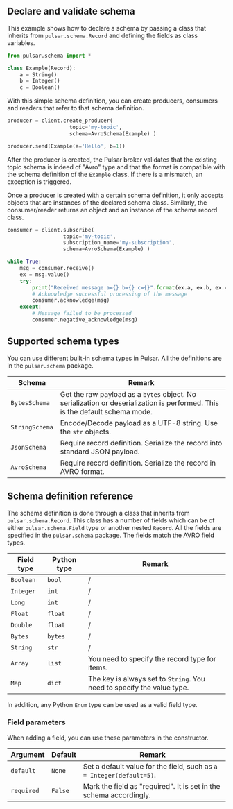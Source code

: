 ## Declare and validate schema

This example shows how to declare a schema by passing a class that inherits from `pulsar.schema.Record` and defining the fields as class variables.

```python
from pulsar.schema import *

class Example(Record):
    a = String()
    b = Integer()
    c = Boolean()
```

With this simple schema definition, you can create producers, consumers and readers that refer to that schema definition.

```python
producer = client.create_producer(
                    topic='my-topic',
                    schema=AvroSchema(Example) )

producer.send(Example(a='Hello', b=1))
```

After the producer is created, the Pulsar broker validates that the existing topic schema is indeed of "Avro" type and that the format is compatible with the schema definition of the `Example` class. If there is a mismatch, an exception is triggered.

Once a producer is created with a certain schema definition, it only accepts objects that are instances of the declared schema class. Similarly, the consumer/reader returns an object and an instance of the schema record class.

```python
consumer = client.subscribe(
                  topic='my-topic',
                  subscription_name='my-subscription',
                  schema=AvroSchema(Example) )

while True:
    msg = consumer.receive()
    ex = msg.value()
    try:
        print("Received message a={} b={} c={}".format(ex.a, ex.b, ex.c))
        # Acknowledge successful processing of the message
        consumer.acknowledge(msg)
    except:
        # Message failed to be processed
        consumer.negative_acknowledge(msg)
```

## Supported schema types

You can use different built-in schema types in Pulsar. All the definitions are in the `pulsar.schema` package.

| Schema | Remark |
| ------ | ----- |
| `BytesSchema` | Get the raw payload as a `bytes` object. No serialization or deserialization is performed. This is the default schema mode. |
| `StringSchema` | Encode/Decode payload as a UTF-8 string. Use the `str` objects. |
| `JsonSchema` | Require record definition. Serialize the record into standard JSON payload. |
| `AvroSchema` | Require record definition. Serialize the record in AVRO format. |

## Schema definition reference

The schema definition is done through a class that inherits from `pulsar.schema.Record`. This class has a number of fields which can be of either `pulsar.schema.Field` type or another nested `Record`. All the fields are specified in the `pulsar.schema` package. The fields match the AVRO field types.

| Field type | Python type | Remark |
| ---------- | ----------- | ----- |
| `Boolean`  | `bool`      |    /   |
| `Integer`  | `int`       |    /   |
| `Long`     | `int`       |     /  |
| `Float`    | `float`     |    /   |
| `Double`   | `float`     |    /   |
| `Bytes`    | `bytes`     |    /   |
| `String`   | `str`       |   /    |
| `Array`    | `list`      | You need to specify the record type for items. |
| `Map`      | `dict`      | The key is always set to `String`. You need to specify the value type. |

In addition, any Python `Enum` type can be used as a valid field type.

### Field parameters

When adding a field, you can use these parameters in the constructor.

| Argument   | Default | Remark                                                        |
| ---------- | ------- | ------------------------------------------------------------ |
| `default`  | `None`  | Set a default value for the field, such as `a = Integer(default=5)`. |
| `required` | `False` | Mark the field as "required". It is set in the schema accordingly. |
